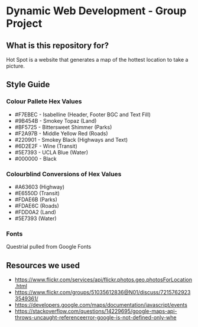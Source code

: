# Dynamic Web Development - Group Project

## What is this repository for? 
Hot Spot is a website that generates a map of the hottest location to take a picture.

## Style Guide
### Colour Pallete Hex Values
* #F7EBEC - Isabelline (Header, Footer BGC and Text Fill)
* #9B454B - Smokey Topaz (Land)
* #BF5725 - Bittersweet Shimmer (Parks)
* #F2A97B - Middle Yellow Red (Roads)
* #220901 - Smokey Black (Highways and Text)
* #6D2E2F - Wine (Transit)
* #5E7393 - UCLA Blue (Water)
* #000000 - Black

### Colourblind Conversions of Hex Values
* #A63603 (Highway)
* #E6550D (Transit)
* #FDAE6B (Parks)
* #FDAE6C (Roads)
* #FDD0A2 (Land)
* #5E7393 (Water)



### Fonts 
Questrial pulled from Google Fonts

## Resources we used
* https://www.flickr.com/services/api/flickr.photos.geo.photosForLocation.html
* https://www.flickr.com/groups/51035612836@N01/discuss/72157629233549361/
* https://developers.google.com/maps/documentation/javascript/events
* https://stackoverflow.com/questions/14229695/google-maps-api-throws-uncaught-referenceerror-google-is-not-defined-only-whe
